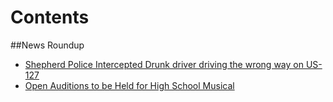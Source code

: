 # Contents

##News Roundup
* [Shepherd Police Intercepted Drunk driver driving the wrong way on US-127](10052016/drunkdriver.md)
* [Open Auditions to be Held for High School Musical](HSMusical.md)

